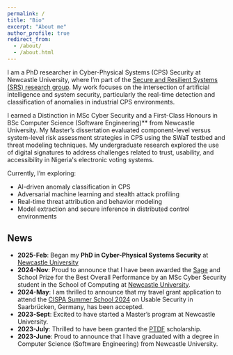 ```yaml
---
permalink: /
title: "Bio"
excerpt: "About me"
author_profile: true
redirect_from: 
  - /about/
  - /about.html
---
```


I am a PhD researcher in Cyber-Physical Systems (CPS) Security at Newcastle University, where I’m part of the [Secure and Resilient Systems (SRS) research group](https://www.ncl.ac.uk/computing/research/srs/). My work focuses on the intersection of artificial intelligence and system security, particularly the real-time detection and classification of anomalies in industrial CPS environments.

I earned a Distinction in MSc Cyber Security and a First-Class Honours in BSc Computer Science (Software Engineering)** from Newcastle University. My Master’s dissertation evaluated component-level versus system-level risk assessment strategies in CPS using the SWaT testbed and threat modeling techniques. My undergraduate research explored the use of digital signatures to address challenges related to trust, usability, and accessibility in Nigeria's electronic voting systems.

Currently, I’m exploring:
- AI-driven anomaly classification in CPS
- Adversarial machine learning and stealth attack profiling
- Real-time threat attribution and behavior modeling
- Model extraction and secure inference in distributed control environments

## News
- **2025-Feb**: Began my **PhD in Cyber-Physical Systems Security** at [Newcastle University](https://www.ncl.ac.uk/)
- **2024-Nov**: Proud to announce that I have been awarded the [Sage](https://www.sage.com/en-gb/company/about-sage/the-sage/) and School Prize for the Best Overall Performance by an MSc Cyber Security student in the School of Computing at [Newcastle University](https://www.ncl.ac.uk/).
- **2024-May**: I am thrilled to announce that my travel grant application to attend the [CISPA Summer School 2024](https://cispa.de/summer-school-usable) on Usable Security in Saarbrücken, Germany, has been accepted.
- **2023-Sept**: Excited to have started a Master’s program at Newcastle University.
- **2023-July**: Thrilled to have been granted the [PTDF](https://scholarship.ptdf.gov.ng/) scholarship.  
- **2023-June**: Proud to announce that I have graduated with a degree in Computer Science (Software Engineering) from Newcastle University.

